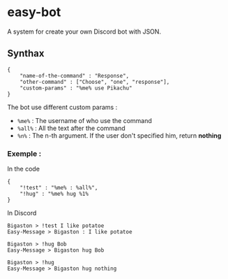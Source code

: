 # easy-bot
A system for create your own Discord bot with JSON.

## Synthax
```
{
	"name-of-the-command" : "Response",
	"other-command" : ["Choose", "one", "response"],
	"custom-params" : "%me% use Pikachu"
}
```

The bot use different custom params :
- `%me%` : The username of who use the command
- `%all%` : All the text after the command 
- `%n%` : The n-th argument. If the user don't specified him, return **nothing**

### Exemple :
In the code
```
{
	"!test" : "%me% : %all%",
	"!hug" : "%me% hug %1%
}
```

In Discord
```
Bigaston > !test I like potatoe
Easy-Message > Bigaston : I like potatoe

Bigaston > !hug Bob
Easy-Message > Bigaston hug Bob

Bigaston > !hug
Easy-Message > Bigaston hug nothing
```